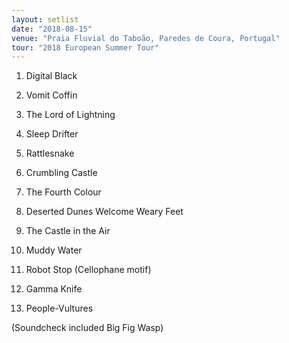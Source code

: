 ```yaml
---
layout: setlist
date: "2018-08-15"
venue: "Praia Fluvial do Taboão, Paredes de Coura, Portugal"
tour: "2018 European Summer Tour"
---
```



 1. Digital Black

 2. Vomit Coffin

 3. The Lord of Lightning

 4. Sleep Drifter

 5. Rattlesnake

 6. Crumbling Castle

 7. The Fourth Colour

 8. Deserted Dunes Welcome Weary Feet

 9. The Castle in the Air

10. Muddy Water

11. Robot Stop
    (Cellophane motif)

12. Gamma Knife

13. People-Vultures


(Soundcheck included Big Fig Wasp)
